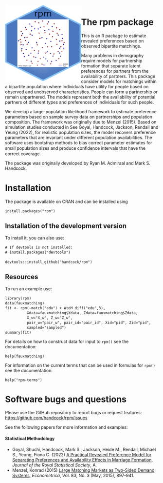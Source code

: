 <img src="man/figures/rpm_hl.png" align="left" width="250" height="250" alt="RDS network"/>

# The rpm package
This is an R package to estimate revealed preferences based on observed bipartite matchings.

Many problems in demography require models for partnership formation that
separate latent preferences for partners from the availability of partners.
This package consider models for matchings within a bipartite population where
individuals have utility for people based on observed and unobserved characteristics.
People can form a partnership or remain unpartnered.  The models represent both
the availability of potential partners of different types and preferences of
individuals for such people.

We develop a large-population likelihood framework to estimate
preference parameters based on sample survey data on partnerships and population
composition. The framework was originally due to Menzel (2015).
Based on simulation studies conducted in See Goyal, Handcock, Jackson, Rendall and Yeung (2022),
for realistic population sizes, the model recovers preference parameters that are
invariant under different population availabilities.  The software uses bootstrap methods to bias
correct parameter estimates for small population sizes and produce conﬁdence intervals 
that have the correct coverage.  

The package was originally developed by Ryan M. Admiraal and Mark S. Handcock.

# Installation

The package is available on CRAN and can be installed using

```{r}
install.packages("rpm")
```

## Installation of the development version
To install it, you can also use:
```
# If devtools is not installed:
# install.packages("devtools")

devtools::install_github("handcock/rpm")
```
## Resources

To run an example use:
```
library(rpm)
data(fauxmatching)
fit <- rpm(~match("edu") + WtoM_diff("edu",3),
          Xdata=fauxmatching$Xdata, Zdata=fauxmatching$Zdata,
          X_w="X_w", Z_w="Z_w",
          pair_w="pair_w", pair_id="pair_id", Xid="pid", Zid="pid",
          sampled="sampled")
summary(fit)
```

For details on how to construct data for input to `rpm()` see the documentation:
```
help(fauxmatching)
```

For information on the current terms that can be used in formulas for `rpm()` see the documentation:
```
help("rpm-terms")
```

# Software bugs and questions

Please use the GitHub repository to report bugs or request features: https://github.com/handcock/rpm/issues

See the following papers for more information and examples:

#### Statistical Methodology

* Goyal, Shuchi, Handcock, Mark S., Jackson, Heide M., Rendall, Michael S., Yeung, Fiona C. (2022) [A Practical Revealed Preference Model for Separating Preferences and Availability Effects in Marriage Formation](https://doi.org/10.1214/14-ejs923), *Journal of the Royal Statistical Society*, A.
* Menzel, Konrad (2015) [Large Matching Markets as Two-Sided Demand Systems](https://doi.org/10.3982/ECTA12299), *Econometrica*, Vol. 83, No. 3 (May, 2015), 897-941.
